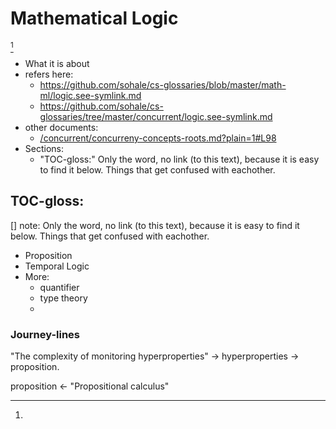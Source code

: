 # Mathematical Logic
[^whatabout]

[^whatabout]:
* What it is about
* refers here:
    * https://github.com/sohale/cs-glossaries/blob/master/math-ml/logic.see-symlink.md
    * https://github.com/sohale/cs-glossaries/tree/master/concurrent/logic.see-symlink.md
* other documents:
    * [/concurrent/concurreny-concepts-roots.md?plain=1#L98](https://github.com/sohale/cs-glossaries/blob/08f1aae29354cb19ba54ab20874a288435ee7990/concurrent/concurreny-concepts-roots.md?plain=1#L98)
* Sections:
   * "TOC-gloss:" Only the word, no link (to this text), because it is easy to find it below. Things that get confused with eachother.

## TOC-gloss:
[] note: Only the word, no link (to this text), because it is easy to find it below. Things that get confused with eachother.
*  Proposition
*  Temporal Logic
*  More:
    *  quantifier
    *  type theory
    *  

### Journey-lines
"The complexity of monitoring hyperproperties"
->
hyperproperties
->
proposition.


proposition
<-
"Propositional calculus"
